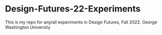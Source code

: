 # Design-Futures-22-Experiments
This is my repo for any/all experiments in Design Futures, Fall 2022. George Washington University
